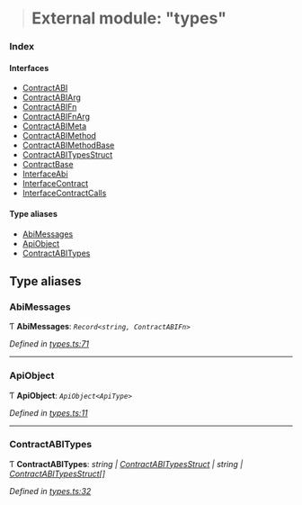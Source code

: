 > # External module: "types"

### Index

#### Interfaces

* [ContractABI](../interfaces/_types_.contractabi.md)
* [ContractABIArg](../interfaces/_types_.contractabiarg.md)
* [ContractABIFn](../interfaces/_types_.contractabifn.md)
* [ContractABIFnArg](../interfaces/_types_.contractabifnarg.md)
* [ContractABIMeta](../interfaces/_types_.contractabimeta.md)
* [ContractABIMethod](../interfaces/_types_.contractabimethod.md)
* [ContractABIMethodBase](../interfaces/_types_.contractabimethodbase.md)
* [ContractABITypesStruct](../interfaces/_types_.contractabitypesstruct.md)
* [ContractBase](../interfaces/_types_.contractbase.md)
* [InterfaceAbi](../interfaces/_types_.interfaceabi.md)
* [InterfaceContract](../interfaces/_types_.interfacecontract.md)
* [InterfaceContractCalls](../interfaces/_types_.interfacecontractcalls.md)

#### Type aliases

* [AbiMessages](_types_.md#abimessages)
* [ApiObject](_types_.md#apiobject)
* [ContractABITypes](_types_.md#contractabitypes)

## Type aliases

###  AbiMessages

Ƭ **AbiMessages**: *`Record<string, ContractABIFn>`*

*Defined in [types.ts:71](https://github.com/polkadot-js/api/blob/0196829/packages/api-contract/src/types.ts#L71)*

___

###  ApiObject

Ƭ **ApiObject**: *`ApiObject<ApiType>`*

*Defined in [types.ts:11](https://github.com/polkadot-js/api/blob/0196829/packages/api-contract/src/types.ts#L11)*

___

###  ContractABITypes

Ƭ **ContractABITypes**: *string | [ContractABITypesStruct](../interfaces/_types_.contractabitypesstruct.md) | string | [ContractABITypesStruct](../interfaces/_types_.contractabitypesstruct.md)[]*

*Defined in [types.ts:32](https://github.com/polkadot-js/api/blob/0196829/packages/api-contract/src/types.ts#L32)*